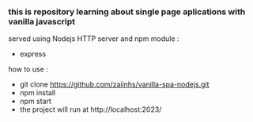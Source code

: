 ### this is repository learning about single page aplications with vanilla javascript

served using Nodejs HTTP server and npm module :

- express

how to use :

- git clone https://github.com/zaiinhs/vanilla-spa-nodejs.git
- npm install
- npm start
- the project will run at http://localhost:2023/

